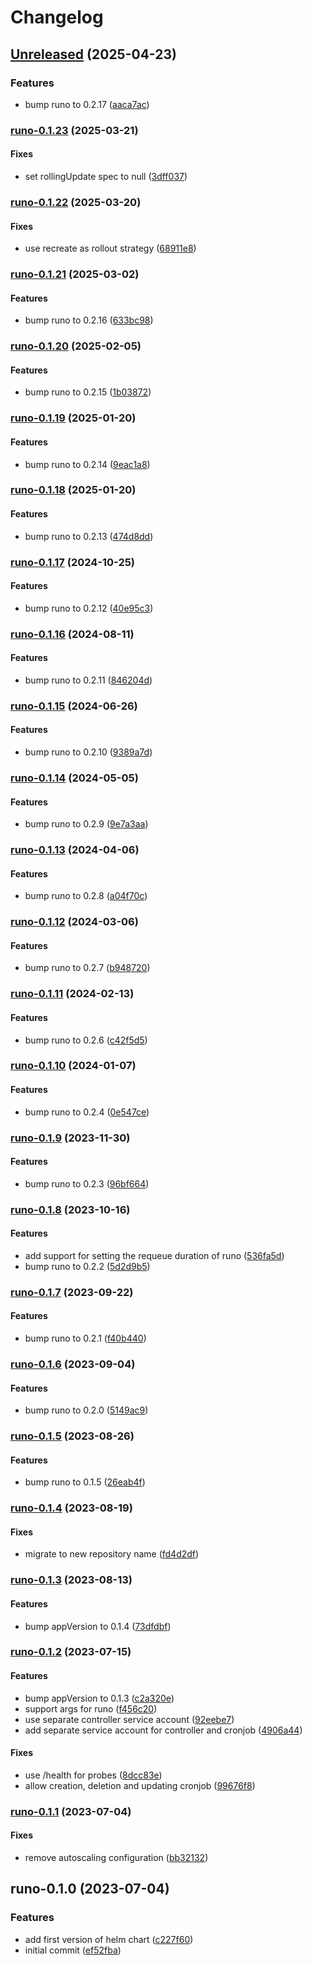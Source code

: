 # Changelog

## [Unreleased](https://github.com/aljoshare/runo-helm-chart/compare/runo-0.1.23...HEAD) (2025-04-23)

### Features

* bump runo to 0.2.17
([aaca7ac](https://github.com/aljoshare/runo-helm-chart/commit/aaca7acd92204a51e451513f5cef37b37b6374e8))

### [runo-0.1.23](https://github.com/aljoshare/runo-helm-chart/compare/runo-0.1.22...runo-0.1.23) (2025-03-21)

#### Fixes

* set rollingUpdate spec to null
([3dff037](https://github.com/aljoshare/runo-helm-chart/commit/3dff03727858debb85acb28a3ea6f24dbcc8dc18))

### [runo-0.1.22](https://github.com/aljoshare/runo-helm-chart/compare/runo-0.1.21...runo-0.1.22) (2025-03-20)

#### Fixes

* use recreate as rollout strategy
([68911e8](https://github.com/aljoshare/runo-helm-chart/commit/68911e836327c9464a936ad774d90407366e4c75))

### [runo-0.1.21](https://github.com/aljoshare/runo-helm-chart/compare/runo-0.1.20...runo-0.1.21) (2025-03-02)

#### Features

* bump runo to 0.2.16
([633bc98](https://github.com/aljoshare/runo-helm-chart/commit/633bc98a1f0cd3c999f612a6c1896b09a4547863))

### [runo-0.1.20](https://github.com/aljoshare/runo-helm-chart/compare/runo-0.1.19...runo-0.1.20) (2025-02-05)

#### Features

* bump runo to 0.2.15
([1b03872](https://github.com/aljoshare/runo-helm-chart/commit/1b03872b746dc6fd75e70e6c300256be5229e403))

### [runo-0.1.19](https://github.com/aljoshare/runo-helm-chart/compare/runo-0.1.18...runo-0.1.19) (2025-01-20)

#### Features

* bump runo to 0.2.14
([9eac1a8](https://github.com/aljoshare/runo-helm-chart/commit/9eac1a8a38142118eba9b4a4fd3c1315f53062f5))

### [runo-0.1.18](https://github.com/aljoshare/runo-helm-chart/compare/runo-0.1.17...runo-0.1.18) (2025-01-20)

#### Features

* bump runo to 0.2.13
([474d8dd](https://github.com/aljoshare/runo-helm-chart/commit/474d8dd927f38f668590695d1aaa424e0954b3de))

### [runo-0.1.17](https://github.com/aljoshare/runo-helm-chart/compare/runo-0.1.16...runo-0.1.17) (2024-10-25)

#### Features

* bump runo to 0.2.12
([40e95c3](https://github.com/aljoshare/runo-helm-chart/commit/40e95c3574c13015c53f4472e5908d18e6f37059))

### [runo-0.1.16](https://github.com/aljoshare/runo-helm-chart/compare/runo-0.1.15...runo-0.1.16) (2024-08-11)

#### Features

* bump runo to 0.2.11
([846204d](https://github.com/aljoshare/runo-helm-chart/commit/846204dd9ede1938c5aab0b4302c828be2e362df))

### [runo-0.1.15](https://github.com/aljoshare/runo-helm-chart/compare/runo-0.1.14...runo-0.1.15) (2024-06-26)

#### Features

* bump runo to 0.2.10
([9389a7d](https://github.com/aljoshare/runo-helm-chart/commit/9389a7d6f613d722b403a98d745f9c68432d760a))

### [runo-0.1.14](https://github.com/aljoshare/runo-helm-chart/compare/runo-0.1.13...runo-0.1.14) (2024-05-05)

#### Features

* bump runo to 0.2.9
([9e7a3aa](https://github.com/aljoshare/runo-helm-chart/commit/9e7a3aad739f56be6940cb2a23f0716b7ec5ac08))

### [runo-0.1.13](https://github.com/aljoshare/runo-helm-chart/compare/runo-0.1.12...runo-0.1.13) (2024-04-06)

#### Features

* bump runo to 0.2.8
([a04f70c](https://github.com/aljoshare/runo-helm-chart/commit/a04f70caeca31bf745327c5ff53c946b0d581046))

### [runo-0.1.12](https://github.com/aljoshare/runo-helm-chart/compare/runo-0.1.11...runo-0.1.12) (2024-03-06)

#### Features

* bump runo to 0.2.7
([b948720](https://github.com/aljoshare/runo-helm-chart/commit/b94872044e5fc32507221a21b5cfa3f857dccb0f))

### [runo-0.1.11](https://github.com/aljoshare/runo-helm-chart/compare/runo-0.1.10...runo-0.1.11) (2024-02-13)

#### Features

* bump runo to 0.2.6
([c42f5d5](https://github.com/aljoshare/runo-helm-chart/commit/c42f5d5cc7f733c47b5fb768ce8d77e3e16dd11a))

### [runo-0.1.10](https://github.com/aljoshare/runo-helm-chart/compare/runo-0.1.9...runo-0.1.10) (2024-01-07)

#### Features

* bump runo to 0.2.4
([0e547ce](https://github.com/aljoshare/runo-helm-chart/commit/0e547ce7d129915de8e0d84a28c4df6d0c7862ee))

### [runo-0.1.9](https://github.com/aljoshare/runo-helm-chart/compare/runo-0.1.8...runo-0.1.9) (2023-11-30)

#### Features

* bump runo to 0.2.3
([96bf664](https://github.com/aljoshare/runo-helm-chart/commit/96bf66440a2d7bb5e1d3fbc04b58028f1b6376a0))

### [runo-0.1.8](https://github.com/aljoshare/runo-helm-chart/compare/runo-0.1.7...runo-0.1.8) (2023-10-16)

#### Features

* add support for setting the requeue duration of runo
([536fa5d](https://github.com/aljoshare/runo-helm-chart/commit/536fa5d48e1182f7bcc465329f7b47a6d4684626))
* bump runo to 0.2.2
([5d2d9b5](https://github.com/aljoshare/runo-helm-chart/commit/5d2d9b5e1f233341154876f9bbec35f556129f65))

### [runo-0.1.7](https://github.com/aljoshare/runo-helm-chart/compare/runo-0.1.6...runo-0.1.7) (2023-09-22)

#### Features

* bump runo to 0.2.1
([f40b440](https://github.com/aljoshare/runo-helm-chart/commit/f40b4401310e0759adf90f45e3a0220572fc6de8))

### [runo-0.1.6](https://github.com/aljoshare/runo-helm-chart/compare/runo-0.1.5...runo-0.1.6) (2023-09-04)

#### Features

* bump runo to 0.2.0
([5149ac9](https://github.com/aljoshare/runo-helm-chart/commit/5149ac9fb21cd62ea124f3cf9ab51f4dfdfb7e27))

### [runo-0.1.5](https://github.com/aljoshare/runo-helm-chart/compare/runo-0.1.4...runo-0.1.5) (2023-08-26)

#### Features

* bump runo to 0.1.5
([26eab4f](https://github.com/aljoshare/runo-helm-chart/commit/26eab4f84fd61860887865d30877384ae02e06e7))

### [runo-0.1.4](https://github.com/aljoshare/runo-helm-chart/compare/runo-0.1.3...runo-0.1.4) (2023-08-19)

#### Fixes

* migrate to new repository name
([fd4d2df](https://github.com/aljoshare/runo-helm-chart/commit/fd4d2df40c7c93f0bb4a3add5d43b83f323584a8))

### [runo-0.1.3](https://github.com/aljoshare/runo-helm-chart/compare/runo-0.1.2...runo-0.1.3) (2023-08-13)

#### Features

* bump appVersion to 0.1.4
([73dfdbf](https://github.com/aljoshare/runo-helm-chart/commit/73dfdbf5845e8d631d2210b15e4aebb34d2e3f36))

### [runo-0.1.2](https://github.com/aljoshare/runo-helm-chart/compare/runo-0.1.1...runo-0.1.2) (2023-07-15)

#### Features

* bump appVersion to 0.1.3
([c2a320e](https://github.com/aljoshare/runo-helm-chart/commit/c2a320e1f224c4541ff952b18993f87cd9ca0d17))
* support args for runo
([f456c20](https://github.com/aljoshare/runo-helm-chart/commit/f456c20fb1dcb39f6185249615fd42fdabc109b6))
* use separate controller service account
([92eebe7](https://github.com/aljoshare/runo-helm-chart/commit/92eebe723582fbcc800b659c16482e114025060f))
* add separate service account for controller and cronjob
([4906a44](https://github.com/aljoshare/runo-helm-chart/commit/4906a443a5eb99535600a6a607f6140992671768))

#### Fixes

* use /health for probes
([8dcc83e](https://github.com/aljoshare/runo-helm-chart/commit/8dcc83e6d6cdbc63cd014a315c4c94f48e18c085))
* allow creation, deletion and updating cronjob
([99676f8](https://github.com/aljoshare/runo-helm-chart/commit/99676f86c0611b0a0674a9007a5d5494e00feccd))

### [runo-0.1.1](https://github.com/aljoshare/runo-helm-chart/compare/runo-0.1.0...runo-0.1.1) (2023-07-04)

#### Fixes

* remove autoscaling configuration
([bb32132](https://github.com/aljoshare/runo-helm-chart/commit/bb32132f7ebc7745940c4f7e8ec23a70eeedaf50))

## runo-0.1.0 (2023-07-04)

### Features

* add first version of helm chart
([c227f60](https://github.com/aljoshare/runo-helm-chart/commit/c227f603414ba21265de1c3187941dab71cec5c5))
* initial commit
([ef52fba](https://github.com/aljoshare/runo-helm-chart/commit/ef52fba699446da477cc23aec05983720340fe79))
